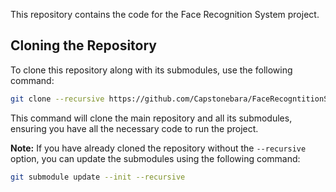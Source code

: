 This repository contains the code for the Face Recognition System project.

## Cloning the Repository

To clone this repository along with its submodules, use the following command:

```bash
git clone --recursive https://github.com/Capstonebara/FaceRecogntitionSystem.git
```

This command will clone the main repository and all its submodules, ensuring you have all the necessary code to run the project.

**Note:** If you have already cloned the repository without the `--recursive` option, you can update the submodules using the following command:

```bash
git submodule update --init --recursive
```
